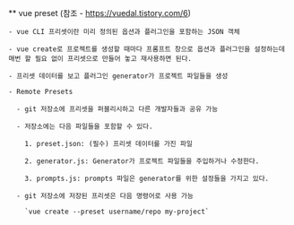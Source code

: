 ** vue preset (참조 - https://vuedal.tistory.com/6)

    - vue CLI 프리셋이란 미리 정의된 옵션과 플러그인을 포함하는 JSON 객체

    - vue create로 프로젝트를 생성할 때마다 프롬프트 창으로 옵션과 플러그인을 설정하는데 매번 할 필요 없이 프리셋으로 만들어 놓고 재사용하면 된다.

    - 프리셋 데이터를 보고 플러그인 generator가 프로젝트 파일들을 생성

    - Remote Presets

      - git 저장소에 프리셋을 퍼블리시하고 다른 개발자들과 공유 가능

      - 저장소에는 다음 파일들을 포함할 수 있다.
      
        1. preset.json: (필수) 프리셋 데이터를 가진 파일

        2. generator.js: Generator가 프로젝트 파일들을 주입하거나 수정한다.

        3. prompts.js: prompts 파일은 generator를 위한 설정들을 가지고 있다.

      - git 저장소에 저장된 프리셋은 다음 명령어로 사용 가능

        `vue create --preset username/repo my-project`
